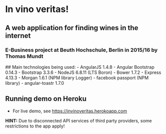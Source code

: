 # In vino veritas!
## A web application for finding wines in the internet
### E-Business project at Beuth Hochschule, Berlin in 2015/16 by Thomas Mundt 

<p>
 ## Main technologies being used:
 - AngularJS 1.4.8
 - Angular Bootstrap 0.14.3
 - Bootstrap 3.3.6
 - NodeJS 6.8.11 (LTS Boron)
 - Bower 1.7.2
 - Express 4.13.3
 - Morgan 1.6.1 (NPM library Logger)
 - facebook passport (NPM library)
 - angular-toastr 1.7.0


## Running demo on Heroku
- For live demo, see https://invinoveritas.herokoapp.com

<strong>HINT:</strong> Due to disconnected API services of third party providers, some restrictions to the app apply!
</p>

